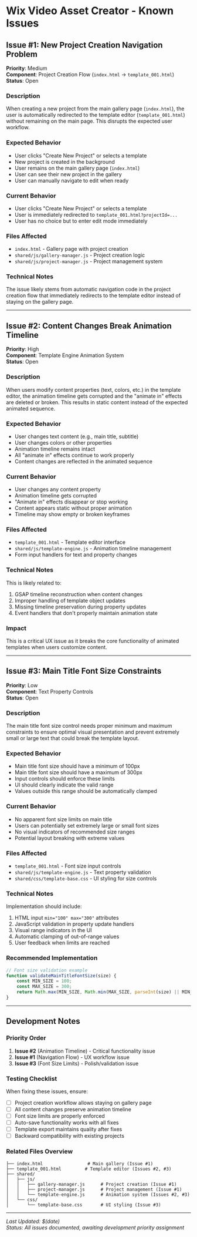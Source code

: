 # Wix Video Asset Creator - Known Issues

## Issue #1: New Project Creation Navigation Problem
**Priority**: Medium  
**Component**: Project Creation Flow (`index.html` → `template_001.html`)  
**Status**: Open  

### Description
When creating a new project from the main gallery page (`index.html`), the user is automatically redirected to the template editor (`template_001.html`) without remaining on the main page. This disrupts the expected user workflow.

### Expected Behavior
- User clicks "Create New Project" or selects a template
- New project is created in the background
- User remains on the main gallery page (`index.html`)
- User can see their new project in the gallery
- User can manually navigate to edit when ready

### Current Behavior
- User clicks "Create New Project" or selects a template
- User is immediately redirected to `template_001.html?projectId=...`
- User has no choice but to enter edit mode immediately

### Files Affected
- `index.html` - Gallery page with project creation
- `shared/js/gallery-manager.js` - Project creation logic
- `shared/js/project-manager.js` - Project management system

### Technical Notes
The issue likely stems from automatic navigation code in the project creation flow that immediately redirects to the template editor instead of staying on the gallery page.

---

## Issue #2: Content Changes Break Animation Timeline
**Priority**: High  
**Component**: Template Engine Animation System  
**Status**: Open  

### Description
When users modify content properties (text, colors, etc.) in the template editor, the animation timeline gets corrupted and the "animate in" effects are deleted or broken. This results in static content instead of the expected animated sequence.

### Expected Behavior
- User changes text content (e.g., main title, subtitle)
- User changes colors or other properties
- Animation timeline remains intact
- All "animate in" effects continue to work properly
- Content changes are reflected in the animated sequence

### Current Behavior
- User changes any content property
- Animation timeline gets corrupted
- "Animate in" effects disappear or stop working
- Content appears static without proper animation
- Timeline may show empty or broken keyframes

### Files Affected
- `template_001.html` - Template editor interface
- `shared/js/template-engine.js` - Animation timeline management
- Form input handlers for text and property changes

### Technical Notes
This is likely related to:
1. GSAP timeline reconstruction when content changes
2. Improper handling of template object updates
3. Missing timeline preservation during property updates
4. Event handlers that don't properly maintain animation state

### Impact
This is a critical UX issue as it breaks the core functionality of animated templates when users customize content.

---

## Issue #3: Main Title Font Size Constraints
**Priority**: Low  
**Component**: Text Property Controls  
**Status**: Open  

### Description
The main title font size control needs proper minimum and maximum constraints to ensure optimal visual presentation and prevent extremely small or large text that could break the template layout.

### Expected Behavior
- Main title font size should have a minimum of 100px
- Main title font size should have a maximum of 300px
- Input controls should enforce these limits
- UI should clearly indicate the valid range
- Values outside this range should be automatically clamped

### Current Behavior
- No apparent font size limits on main title
- Users can potentially set extremely large or small font sizes
- No visual indicators of recommended size ranges
- Potential layout breaking with extreme values

### Files Affected
- `template_001.html` - Font size input controls
- `shared/js/template-engine.js` - Text property validation
- `shared/css/template-base.css` - UI styling for size controls

### Technical Notes
Implementation should include:
1. HTML input `min="100" max="300"` attributes
2. JavaScript validation in property update handlers
3. Visual range indicators in the UI
4. Automatic clamping of out-of-range values
5. User feedback when limits are reached

### Recommended Implementation
```javascript
// Font size validation example
function validateMainTitleFontSize(size) {
    const MIN_SIZE = 100;
    const MAX_SIZE = 300;
    return Math.max(MIN_SIZE, Math.min(MAX_SIZE, parseInt(size) || MIN_SIZE));
}
```

---

## Development Notes

### Priority Order
1. **Issue #2** (Animation Timeline) - Critical functionality issue
2. **Issue #1** (Navigation Flow) - UX workflow issue  
3. **Issue #3** (Font Size Limits) - Polish/validation issue

### Testing Checklist
When fixing these issues, ensure:
- [ ] Project creation workflow allows staying on gallery page
- [ ] All content changes preserve animation timeline
- [ ] Font size limits are properly enforced
- [ ] Auto-save functionality works with all fixes
- [ ] Template export maintains quality after fixes
- [ ] Backward compatibility with existing projects

### Related Files Overview
```
├── index.html                 # Main gallery (Issue #1)
├── template_001.html         # Template editor (Issues #2, #3)
├── shared/
│   ├── js/
│   │   ├── gallery-manager.js      # Project creation (Issue #1)
│   │   ├── project-manager.js      # Project management (Issue #1)
│   │   └── template-engine.js      # Animation system (Issues #2, #3)
│   └── css/
│       └── template-base.css       # UI styling (Issue #3)
```

---

*Last Updated: $(date)*  
*Status: All issues documented, awaiting development priority assignment* 
